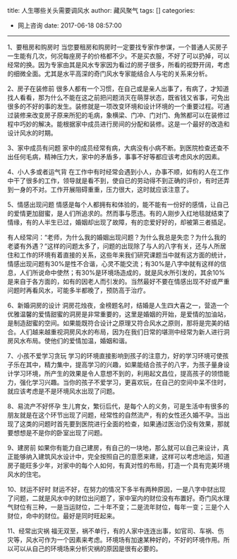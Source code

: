 title: 人生哪些关头需要调风水
author: 藏风聚气
tags: []
categories:
  - 网上咨询
date: 2017-06-18 08:57:00
---
1、要租房和购房时
当您要租房和购房时一定要找专家作参谋，一个普通人买房子一生能有几次，何况每座房子的价格都不少。不是买衣服，不好了可以扔掉，可以经常的换。因为专家由其是风水专家因为看过的房子很多，所看的视野开阔，考虑的细微全面。尤其是水平高深的奇门风水专家能结合人与宅的关系来分析。

2、房子在装修前
很多人都有一个习惯，在自己或是亲人出事了，有病了，才知道找人看看，那为什么不能在这之前把问题消灭在萌芽状态，既省钱又省事，可免出很多的不好的事的发生。装修就是一项改变环境和设计环境的一个重要过程。可通过装修来改变房子原来所犯的毛病，象横梁、门冲、门对门、角煞都可以在装修过程中巧妙的解决。能根据家中成员进行房间的分配和装修。这是一个最好的改造和设计风水的时期。

3、家中成员有问题
家中的成员经常有病，大病没有小病不断。到医院检查还查不出任何毛病，精神压力大，家中的矛盾多，事事不好等都应该考虑风水的因素。

4、小人多或者运气背
在工作中有时经常会遇到小人，办事不顺，如有的人在工作中干了很多的工作，领导就是看不到，使自已的劳动得不到正确的评价，有时还弄到一身的不对。工作开展阻碍重重，压力很大，这时就应该注意了。

5、情感出现问题
情感是每个人都拥有和体验的，能不能有一份好的感情，让自己的爱情更加甜蜜，是人们所追求的。然而事与愿违。有的人刚步入红地毯就结束了情缘，有的人半生已过，婚姻却出现了故障，有的恋爱好好的，却被第三者插足。

有人经常问：“老师，为什么我的婚姻出现问题？为什么我总是失恋？为什么我的老婆有外遇？”这样的问题太多了，问题的出现除了与人的八字有关，还与人所居住和工作的环境有着直接的关系，这些年来我们研究课题当中就有这方面的统计，情感出现问题有30%是性不合谐，心灵不能交流；有30%是八字中就有这样的信息，人们所说命中使然；有30%是环境场造成的，就是风水所引发的，其余10%是来自于各方面的，如有的因老人而引发的。当然最好不要在情感出现不好或严重问题时再看风水，可能多半都晚了，预防高于治疗。

6、新婚洞房的设计
洞房花烛夜，金榜题名时，结婚是人生四大喜之一，营造一个优雅温馨的爱情甜蜜的洞房是非常重要的，这里是婚姻的开始，是爱情的加油站，是制造甜蜜的空间。如果能既符合设计之原理又符合风水之原则，那将是完美的结合。人们越来越重视洞房风水的布局，因为在我们日常的堪测中经常为新人进行洞房风水布局。使他们的爱情加温，婚姻和谐。

7、小孩不爱学习贪玩
学习的环境直接影响到孩子的注意力，好的学习环境可使孩子乐在其中，精力集中，提高学习的兴趣，如果能结合孩子的八字，为孩子量身设计学习环境，所产生的效果是令人意想不到的，利用起文昌位，提高孩子的领悟能力，强化学习兴趣。当你的孩子不爱学习，更喜欢玩，在自己的空间中呆不住时，就应该考虑是不是环境风水出现了问题。

8、易流产不好怀孕
生儿育女，繁衍后代，是每个人的义务，可是生活中有很多的朋友就是在这个环节出现了问题，经常性的自然流产，有的女性还久婚不孕。当出现了这类的问题时首先要到医院进行全面的检查，如果通过医治仍没有效果，那就要想想是不是你的卧室出现了问题。

9、建房前
如果你有能力自己建房，有自己的一块地，那么就可以自己来设计，真正能够纳入建筑风水设计中，完全按照自己的意愿来建，这样可以考虑地运，知道房子能旺多少年，对家中的每个人如何，有真对性的布局，打造一个具有完美环境风水的住宅。

10、财运不好时
财运不好，在努力的情况下多半有两种原因，一是八字中财出现了问题，二就是风水中的财位出问题了，家中室内的财位没有布置好。奇门风水理气财位有三种，一是当运财位，二十年不变；二是流年财位，每年一变；三是个人财位，命中的财位。最好是同时旺起来。

11、经常出灾祸
福无双至，祸不单行，有的人家中连连出事，如官司、车祸、伤灾等，风水可作为一个因素来考虑。环境场有加速某种好的，不好的环境作用。所以可以从自己的环境场来分析灾祸的原因是很有必要的。